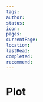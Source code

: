 ```yaml
---
tags: 
author: 
status: 
icon: 
pages: 
currentPage: 
location: 
lastRead: 
completed: 
recommend:
---
```

# Plot